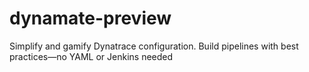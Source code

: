 # dynamate-preview
Simplify and gamify Dynatrace configuration. Build pipelines with best practices—no YAML or Jenkins needed
